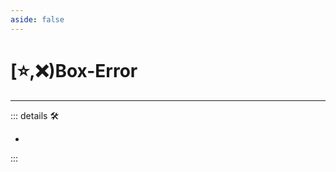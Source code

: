```yaml
---
aside: false
---
```

# [⭐,❌)<labor>Box</labor>-<error>Error</error>

---

<!-- =================================================== -->
<!-- =================================================== -->
<!-- =================================================== -->
<!-- =================================================== -->
<!-- =================================================== -->
::: details 🛠

-

:::
